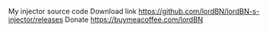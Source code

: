 My injector source code
Download link https://github.com/lordBN/lordBN-s-injector/releases
Donate https://buymeacoffee.com/lordBN
